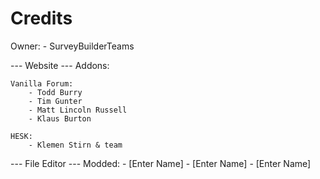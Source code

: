 # Credits

Owner:
    - SurveyBuilderTeams

--- Website ---
Addons:

    Vanilla Forum:
        - Todd Burry
        - Tim Gunter
        - Matt Lincoln Russell 
        - Klaus Burton
        
    HESK:
        - Klemen Stirn & team
--- File Editor ---
    Modded:
        - [Enter Name]
        - [Enter Name]
        - [Enter Name]
